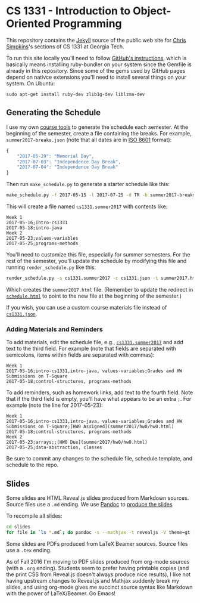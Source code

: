 # CS 1331 - Introduction to Object-Oriented Programming

This repository contains the [Jekyll](http://jekyllrb.com/) source of the public web site for [Chris Simpkins](https://github.com/csimpkins)'s sections of CS 1331 at Georgia Tech.

To run this site locally you'll need to follow [GitHub's instructions](https://help.github.com/articles/setting-up-your-github-pages-site-locally-with-jekyll/), which is basically means installing ruby-bundler on your system since the Gemfile is already in this repository. Since some of the gems used by GitHub pages depend on nativce extensions you'll need to install several things on your system. On Ubuntu:

```
sudo apt-get install ruby-dev zlib1g-dev liblzma-dev
```

## Generating the Schedule

I use my own [course tools](https://github.com/csimpkins/course-tools) to generate the schedule each semester. At the beginning of the semester, create a file containing the breaks. For example, `summer2017-breaks.json` (note that all dates are in [ISO 8601](https://xkcd.com/1179/) format):

```js
{
    "2017-05-29": "Memorial Day",
    "2017-07-03": "Independence Day Break",
    "2017-07-04": "Independence Day Break"
}
```

Then run `make_schedule.py` to generate a starter schedule like this:

```sh
make_schedule.py -f 2017-05-15 -l 2017-07-25 -d TR -b summer2017-breaks.json -c cs1331.json -o cs1331.summer2017
```

This will create a file named `cs1331.summer2017` with contents like:

```
Week 1
2017-05-16;intro-cs1331
2017-05-18;intro-java
Week 2
2017-05-23;values-variables
2017-05-25;programs-methods
```

You'll need to customize this file, especially for summer semesters. For the rest of the semester, you'll update the schedule by modifying this file and running `render_schedule.py` like this:

```sh
render_schedule.py -s cs1331.summer2017 -c cs1331.json -t summer2017.html.jinja2 -o summer2017.html
```

Which creates the `summer2017.html` file. (Remember to update the redirect in [`schedule.html`](schedule.html) to point to the new file at the beginning of the semester.)

If you wish, you can use a custom course materials file instead of [`cs1331.json`](cs1331.json).

### Adding Materials and Reminders

To add materials, edit the schedule file, e.g., [`cs1331.summer2017`](blob/master/cs1331.summer2017) and add text to the third field. For example (note that fields are separated with semicolons, items within fields are separated with commas):

```
Week 1
2017-05-16;intro-cs1331,intro-java, values-variables;Grades and HW Submissions on T-Square
2017-05-18;control-structures, programs-methods
```

To add reminders, such as homework links, add text to the fourth field. Note that if the third field is empty, you'll have what appears to be an extra `;`. For example (note the line for 2017-05-23):

```
Week 1
2017-05-16;intro-cs1331,intro-java, values-variables;Grades and HW Submissions on T-Square;[HW0 Assigned](summer2017/hw0/hw0.html)
2017-05-18;control-structures, programs-methods
Week 2
2017-05-23;arrays;;[HW0 Due](summer2017/hw0/hw0.html)
2017-05-25;data-abstraction, classes
```

Be sure to commit any changes to the schedule file, schedule template, and schedule to the repo.

## Slides

Some slides are HTML Reveal.js slides produced from Markdown sources. Source files use a `.md` ending. We use [Pandoc](http://pandoc.org/) to  [produce the slides](http://pandoc.org/README.html#producing-slide-shows-with-pandoc)

To recompile all slides:

```sh
cd slides
for file in `ls *.md`; do pandoc -s --mathjax -t revealjs -V theme=gt -V "slideNumber='c/t'" -V progress=true -o $(basename $file .md).html $file; done
```

Some slides are PDFs produced from LaTeX Beamer sources. Source files use a `.tex` ending.

As of Fall 2016 I'm moving to PDF slides produced from org-mode sources (with a `.org` ending). Students seem to prefer having printable copies (and the print CSS from Reveal.js doesn't always produce nice results), I like not having upstream changes to Reveal.js and Mathjax suddenly break my slides, and using org-mode gives me succinct source syntax like Markdown with the power of LaTeX/Beamer. Go Emacs!